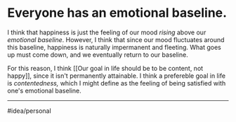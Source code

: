 # Everyone has an emotional baseline.
I think that happiness is just the feeling of our mood *rising* above our *emotional baseline*. However, I think that since our mood fluctuates around this baseline, happiness is naturally impermanent and fleeting. What goes up must come down, and we eventually return to our baseline. 

For this reason, I think [[Our goal in life should be to be content, not happy]], since it isn't permanently attainable. I think a prefereble goal in life is *contentedness,* which I might define as the feeling of being satisfied with one's emotional baseline. 

---
#idea/personal 